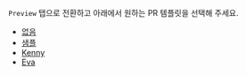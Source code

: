 `Preview` 탭으로 전환하고 아래에서 원하는 PR 템플릿을 선택해 주세요.

- [없음](?expand=1&template=empty.md)
- [샘플](?expand=1&template=sample.md)
- [Kenny](?expand=1&template=pr-template-kenny.md)
- [Eva](?expand=1&template=pr-template-eva.md)
